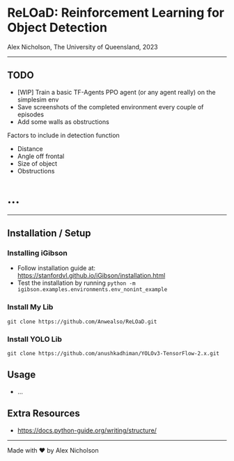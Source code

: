 # ReLOaD: Reinforcement Learning for Object Detection

Alex Nicholson, The University of Queensland, 2023

---

## TODO

- [WIP] Train a basic TF-Agents PPO agent (or any agent really) on the simplesim env
- Save screenshots of the completed environment every couple of episodes
- Add some walls as obstructions

Factors to include in detection function
- Distance
- Angle off frontal
- Size of object
- Obstructions

# ...

---

## Installation / Setup

### Installing iGibson

- Follow installation guide at: https://stanfordvl.github.io/iGibson/installation.html
- Test the installation by running `python -m igibson.examples.environments.env_nonint_example`

### Install My Lib
`git clone https://github.com/Anwealso/ReLOaD.git`


### Install YOLO Lib
`git clone https://github.com/anushkadhiman/YOLOv3-TensorFlow-2.x.git`




## Usage

- ...

## Extra Resources

- https://docs.python-guide.org/writing/structure/


---

Made with ❤️ by Alex Nicholson